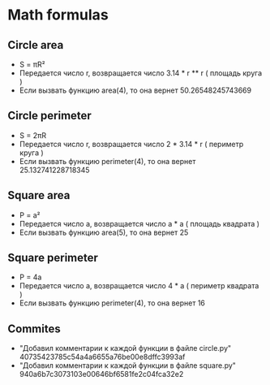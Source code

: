 # Math formulas

## Circle area
- S = πR²
- Передается число r, возвращается число 3.14 * r ** r ( площадь круга )
- Если вызвать функцию area(4), то она вернет 50.26548245743669

## Circle perimeter
- S = 2πR
- Передается число r, возвращается число 2 * 3.14 * r ( периметр круга )
- Если вызвать функцию perimeter(4), то она вернет 25.132741228718345

## Square area
- P = a²
- Передается число a, возвращается число a * a ( площадь квадрата )
- Если вызвать функцию area(5), то она вернет 25

## Square perimeter
- P = 4a
- Передается число a, возвращается число 4 * a ( периметр квадрата )
- Если вызвать функцию perimeter(4), то она вернет 16

## Commites
- "Добавил комментарии к каждой функции в файле circle.py" 40735423785c54a4a6655a76be00e8dffc3993af
- "Добавил комментарии к каждой функции в файле square.py" 940a6b7c3073103e00646bf6581fe2c04fca32e2